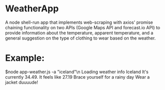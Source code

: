 # WeatherApp
A node shell-run app that implements web-scraping with axios' promise chaining functionality on two APIs (Google Maps API and forecast.io API) to provide information about the temperature, apparent temperature, and a general suggestion on the type of clothing to wear based on the weather. 

# Example:
$node app-weather.js -a "iceland"\n
Loading weather info
Iceland 
 It's currently 34.49. It feels like 27.19
 Brace yourself for a rainy day
 Wear a jacket duuuude!

